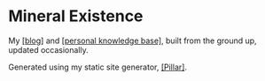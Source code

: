 # Mineral Existence

My [[blog]](https://mineralexistence.com/index.html) and [[personal knowledge base]](https://mineralexistence.com/wiki.html), built from the ground up, updated occasionally.

Generated using my static site generator, [[Pillar]](https://github.com/flber/Pillar).
